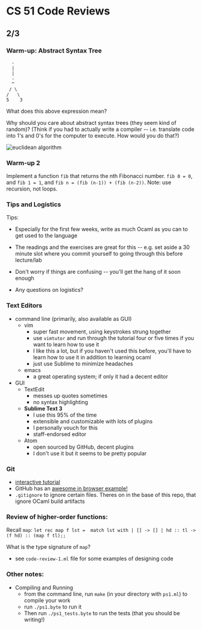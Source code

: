 # CS 51 Code Reviews

## 2/3

### Warm-up: Abstract Syntax Tree
      -
      |
      |
      -
      ^
     / \
    /   \ 
    5    3

What does this above expression mean?

Why should you care about abstract syntax trees (they seem kind of random)? (Think if you had to actually write a compiler -- i.e. translate code into 1's and 0's for the computer to execute. How would you do that?)

![euclidean algorithm](https://upload.wikimedia.org/wikipedia/commons/thumb/c/c7/Abstract_syntax_tree_for_Euclidean_algorithm.svg/400px-Abstract_syntax_tree_for_Euclidean_algorithm.svg.png)

### Warm-up 2
Implement a function `fib` that returns the nth Fibonacci number. `fib 0 = 0`, and `fib 1 = 1`, and `fib n = (fib (n-1)) + (fib (n-2))`. Note: use recursion, not loops.


### Tips and Logistics
Tips:
- Especially for the first few weeks, write as much Ocaml as you can to get used to the language
- The readings and the exercises are great for this -- e.g. set aside a 30 minute slot where you commit yourself to going through this before lecture/lab
- Don't worry if things are confusing -- you'll get the hang of it soon enough

- Any questions on logistics?

### Text Editors
- command line (primarily, also available as GUI)
  - vim
    - super fast movement, using keystrokes strung together
    - use `vimtutor` and run through the tutorial four or five times if you want to learn how to use it
    - I like this a lot, but if you haven't used this before, you'll have to learn how to use it in addition to learning ocaml
    - just use Sublime to minimize headaches
  - emacs
    - a great operating system; if only it had a decent editor
- GUI
  - TextEdit
    - messes up quotes sometimes
    - no syntax highlighting
  - **Sublime Text 3**
    - I use this 95% of the time
    - extensible and customizable with lots of plugins
    - I personally vouch for this
    - staff-endorsed editor
  - Atom
    - open sourced by GitHub, decent plugins
    - I don't use it but it seems to be pretty popular

### Git
- [interactive tutorial](https://bitbucket.org/leeek/cs51-git-tutorial)
- GitHub has an
  [awesome in browser example!](https://try.github.io/levels/1/challenges/1)
- `.gitignore` to ignore certain files. Theres on in the base of this repo,
  that ignore OCaml build artifacts

### Review of higher-order functions:
Recall `map`:
`let rec map f lst = 
  match lst with
  | [] -> []
  | hd :: tl -> (f hd) :: (map f tl);;`

What is the type signature of `map`?

- see `code-review-1.ml` file for some examples of designing code

### Other notes:
- Compiling and Running
  - from the command line, run `make` (in your directory with `ps1.ml`)
    to compile your work
  - run `./ps1.byte` to run it
  - Then run `./ps1_tests.byte` to run the tests (that you should be writing!)
